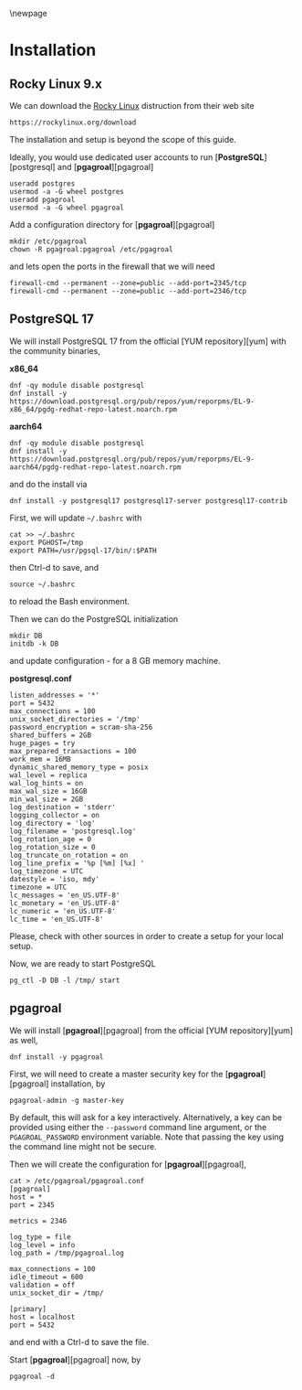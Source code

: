 \newpage

# Installation

## Rocky Linux 9.x

We can download the [Rocky Linux](https://www.rockylinux.org/) distruction from their web site

```
https://rockylinux.org/download
```

The installation and setup is beyond the scope of this guide.

Ideally, you would use dedicated user accounts to run [**PostgreSQL**][postgresql] and [**pgagroal**][pgagroal]

```
useradd postgres
usermod -a -G wheel postgres
useradd pgagroal
usermod -a -G wheel pgagroal
```

Add a configuration directory for [**pgagroal**][pgagroal]

```
mkdir /etc/pgagroal
chown -R pgagroal:pgagroal /etc/pgagroal
```

and lets open the ports in the firewall that we will need

```
firewall-cmd --permanent --zone=public --add-port=2345/tcp
firewall-cmd --permanent --zone=public --add-port=2346/tcp
```

## PostgreSQL 17

We will install PostgreSQL 17 from the official [YUM repository][yum] with the community binaries,

**x86_64**

```
dnf -qy module disable postgresql
dnf install -y https://download.postgresql.org/pub/repos/yum/reporpms/EL-9-x86_64/pgdg-redhat-repo-latest.noarch.rpm
```

**aarch64**

```
dnf -qy module disable postgresql
dnf install -y https://download.postgresql.org/pub/repos/yum/reporpms/EL-9-aarch64/pgdg-redhat-repo-latest.noarch.rpm
```

and do the install via

```
dnf install -y postgresql17 postgresql17-server postgresql17-contrib
```

First, we will update `~/.bashrc` with

```
cat >> ~/.bashrc
export PGHOST=/tmp
export PATH=/usr/pgsql-17/bin/:$PATH
```

then Ctrl-d to save, and

```
source ~/.bashrc
```

to reload the Bash environment.

Then we can do the PostgreSQL initialization

```
mkdir DB
initdb -k DB
```

and update configuration - for a 8 GB memory machine.

**postgresql.conf**
```
listen_addresses = '*'
port = 5432
max_connections = 100
unix_socket_directories = '/tmp'
password_encryption = scram-sha-256
shared_buffers = 2GB
huge_pages = try
max_prepared_transactions = 100
work_mem = 16MB
dynamic_shared_memory_type = posix
wal_level = replica
wal_log_hints = on
max_wal_size = 16GB
min_wal_size = 2GB
log_destination = 'stderr'
logging_collector = on
log_directory = 'log'
log_filename = 'postgresql.log'
log_rotation_age = 0
log_rotation_size = 0
log_truncate_on_rotation = on
log_line_prefix = '%p [%m] [%x] '
log_timezone = UTC
datestyle = 'iso, mdy'
timezone = UTC
lc_messages = 'en_US.UTF-8'
lc_monetary = 'en_US.UTF-8'
lc_numeric = 'en_US.UTF-8'
lc_time = 'en_US.UTF-8'
```

Please, check with other sources in order to create a setup for your local setup.

Now, we are ready to start PostgreSQL

```
pg_ctl -D DB -l /tmp/ start
```

## pgagroal

We will install [**pgagroal**][pgagroal] from the official [YUM repository][yum] as well,

```
dnf install -y pgagroal
```

First, we will need to create a master security key for the [**pgagroal**][pgagroal] installation, by

```
pgagroal-admin -g master-key
```

By default, this will ask for a key interactively. Alternatively, a key can be provided using either the
`--password` command line argument, or the `PGAGROAL_PASSWORD` environment variable. Note that passing the
key using the command line might not be secure.

Then we will create the configuration for [**pgagroal**][pgagroal],

```
cat > /etc/pgagroal/pgagroal.conf
[pgagroal]
host = *
port = 2345

metrics = 2346

log_type = file
log_level = info
log_path = /tmp/pgagroal.log

max_connections = 100
idle_timeout = 600
validation = off
unix_socket_dir = /tmp/

[primary]
host = localhost
port = 5432
```

and end with a Ctrl-d to save the file.

Start [**pgagroal**][pgagroal] now, by

```
pgagroal -d
```
